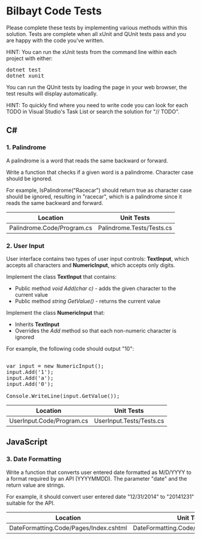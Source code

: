 # Bilbayt Code Tests

Please complete these tests by implementing various methods within this solution. Tests are complete when all xUnit and QUnit tests pass and you are happy with the code you've written.

HINT: You can run the xUnit tests from the command line within each project with either:

<pre>
dotnet test
dotnet xunit
</pre>

You can run the QUnit tests by loading the page in your web browser, the test results will display automatically.

HINT: To quickly find where you need to write code you can look for each TODO in Visual Studio's Task List or search the solution for "// TODO".

## C#

### 1. Palindrome

A palindrome is a word that reads the same backward or forward.

Write a function that checks if a given word is a palindrome. Character case should be ignored.

For example, IsPalindrome("Racecar") should return true as character case should be ignored, resulting in "racecar", which is a palindrome since it reads the same backward and forward.

<table>
    <thead>
        <tr>
            <th>Location</th>
            <th>Unit Tests</th>
        </tr>
    </thead>
    <tbody>
        <tr>
            <td>Palindrome.Code/Program.cs</td>
            <td>Palindrome.Tests/Tests.cs</td>
        </tr>
    </tbody>
</table>

### 2. User Input 
 
User interface contains two types of user input controls: **TextInput**, which accepts all characters and **NumericInput**, which accepts only digits. 
 
Implement the class **TextInput** that contains: 
 
* Public method _void Add(char c)_ - adds the given character to the current value 
* Public method _string GetValue()_ - returns the current value 
 
Implement the class **NumericInput** that: 
 
* Inherits **TextInput** 
* Overrides the _Add_ method so that each non-numeric character is ignored 
 
For example, the following code should output "10": 
 
<pre> 
var input = new NumericInput(); 
input.Add('1'); 
input.Add('a'); 
input.Add('0'); 
 
Console.WriteLine(input.GetValue()); 
</pre>

<table>
    <thead>
        <tr>
            <th>Location</th>
            <th>Unit Tests</th>
        </tr>
    </thead>
    <tbody>
        <tr>
            <td>UserInput.Code/Program.cs</td>
            <td>UserInput.Tests/Tests.cs</td>
        </tr>
    </tbody>
</table>

## JavaScript

### 3. Date Formatting

Write a function that converts user entered date formatted as M/D/YYYY to a format required by an API (YYYYMMDD). The parameter "date" and the return value are strings.

For example, it should convert user entered date "12/31/2014" to "20141231" suitable for the API.

<table>
    <thead>
        <tr>
            <th>Location</th>
            <th>Unit Tests</th>
        </tr>
    </thead>
    <tbody>
        <tr>
            <td>DateFormatting.Code/Pages/Index.cshtml</td>
            <td>DateFormatting.Code/Pages/Index.cshtml</td>
        </tr>
    </tbody>
</table>

